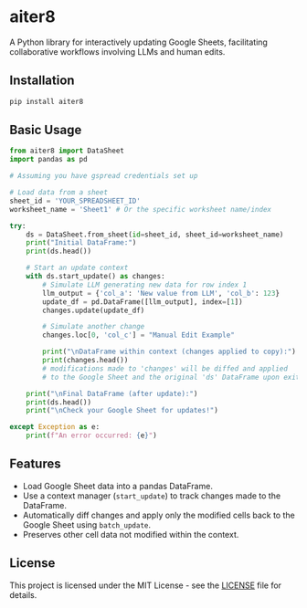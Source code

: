 # aiter8

A Python library for interactively updating Google Sheets, facilitating collaborative workflows involving LLMs and human edits.

## Installation

```bash
pip install aiter8
```

## Basic Usage

```python
from aiter8 import DataSheet
import pandas as pd

# Assuming you have gspread credentials set up

# Load data from a sheet
sheet_id = 'YOUR_SPREADSHEET_ID'
worksheet_name = 'Sheet1' # Or the specific worksheet name/index

try:
    ds = DataSheet.from_sheet(id=sheet_id, sheet_id=worksheet_name)
    print("Initial DataFrame:")
    print(ds.head())

    # Start an update context
    with ds.start_update() as changes:
        # Simulate LLM generating new data for row index 1
        llm_output = {'col_a': 'New value from LLM', 'col_b': 123}
        update_df = pd.DataFrame([llm_output], index=[1])
        changes.update(update_df)

        # Simulate another change
        changes.loc[0, 'col_c'] = "Manual Edit Example"

        print("\nDataFrame within context (changes applied to copy):")
        print(changes.head())
        # modifications made to 'changes' will be diffed and applied
        # to the Google Sheet and the original 'ds' DataFrame upon exiting

    print("\nFinal DataFrame (after update):")
    print(ds.head())
    print("\nCheck your Google Sheet for updates!")

except Exception as e:
    print(f"An error occurred: {e}")
```

## Features

* Load Google Sheet data into a pandas DataFrame.
* Use a context manager (`start_update`) to track changes made to the DataFrame.
* Automatically diff changes and apply only the modified cells back to the Google Sheet using `batch_update`.
* Preserves other cell data not modified within the context.

## License

This project is licensed under the MIT License - see the [LICENSE](LICENSE) file for details. 